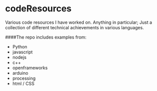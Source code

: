 codeResources
=============

Various code resources I have worked on. Anything in particular; Just a collection of different technical achievements in various languages.

####The repo includes examples from:
- Python
- javascript
- nodejs
- c++
- openframeworks
- arduino
- processing
- html / CSS
